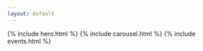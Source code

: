 ```yaml
---
layout: default
---
```


{% include hero.html %}
{% include carousel.html %}
{% include events.html %}